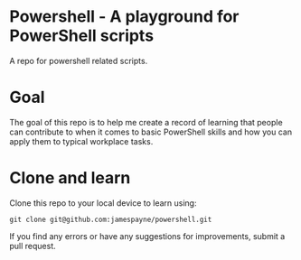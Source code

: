 # Powershell - A playground for PowerShell scripts
A repo for powershell related scripts.
# Goal
The goal of this repo is to help me create a record of learning that people can contribute to when it comes to basic PowerShell skills and how you can apply them to typical workplace tasks.
# Clone and learn
Clone this repo to your local device to learn using:

`git clone git@github.com:jamespayne/powershell.git`

If you find any errors or have any suggestions for improvements, submit a pull request.
